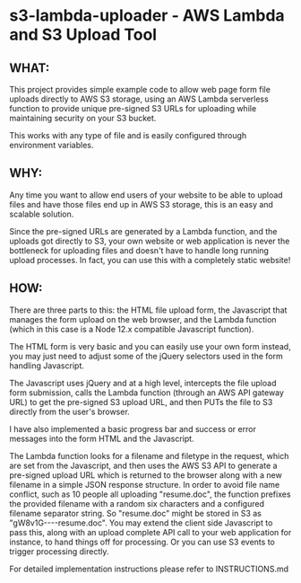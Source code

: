 # s3-lambda-uploader - AWS Lambda and S3 Upload Tool

## WHAT:

This project provides simple example code to allow web page form file uploads directly to AWS S3 storage, using an AWS Lambda serverless function to provide unique pre-signed S3 URLs for uploading while maintaining security on your S3 bucket.

This works with any type of file and is easily configured through environment variables.

## WHY:

Any time you want to allow end users of your website to be able to upload files and have those files end up in AWS S3 storage, this is an easy and scalable solution.

Since the pre-signed URLs are generated by a Lambda function, and the uploads got directly to S3, your own website or web application is never the bottleneck for uploading files and doesn't have to handle long running upload processes. In fact, you can use this with a completely static website!

## HOW:

There are three parts to this: the HTML file upload form, the Javascript that manages the form upload on the web browser, and the Lambda function (which in this case is a Node 12.x compatible Javascript function).

The HTML form is very basic and you can easily use your own form instead, you may just need to adjust some of the jQuery selectors used in the form handling Javascript.

The Javascript uses jQuery and at a high level, intercepts the file upload form submission, calls the Lambda function (through an AWS API gateway URL) to get the pre-signed S3 upload URL, and then PUTs the file to S3 directly from the user's browser.

I have also implemented a basic progress bar and success or error messages into the form HTML and the Javascript.

The Lambda function looks for a filename and filetype in the request, which are set from the Javascript, and then uses the AWS S3 API to generate a pre-signed upload URL which is returned to the browser along with a new filename in a simple JSON response structure. In order to avoid file name conflict, such as 10 people all uploading "resume.doc", the function prefixes the provided filename with a random six characters and a configured filename separator string. So "resume.doc" might be stored in S3 as "gW8v1G----resume.doc". You may extend the client side Javascript to pass this, along with an upload complete API call to your web application for instance, to hand things off for processing. Or you can use S3 events to trigger processing directly.

For detailed implementation instructions please refer to INSTRUCTIONS.md
